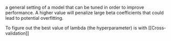 a general setting of a model that can be tuned in order to improve performance. A higher value will penalize large beta coefficients that could lead to potential overfitting. 

To figure out the best value of lambda (the hyperparameter) is with [[Cross-validation]]
